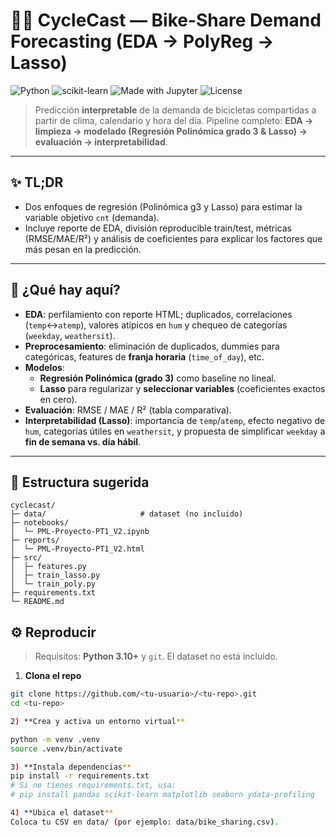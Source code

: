 # 🚴‍♀️ CycleCast — Bike-Share Demand Forecasting (EDA → PolyReg → Lasso)

![Python](https://img.shields.io/badge/Python-3.10+-blue.svg)
![scikit-learn](https://img.shields.io/badge/scikit--learn-1.x-orange)
![Made with Jupyter](https://img.shields.io/badge/Made%20with-Jupyter-9cf)
![License](https://img.shields.io/badge/License-MIT-green)

> Predicción **interpretable** de la demanda de bicicletas compartidas a partir de clima, calendario y hora del día. Pipeline completo: **EDA → limpieza → modelado (Regresión Polinómica grado 3 & Lasso) → evaluación → interpretabilidad**.

---

## ✨ TL;DR
- Dos enfoques de regresión (Polinómica g3 y Lasso) para estimar la variable objetivo `cnt` (demanda).  
- Incluye reporte de EDA, división reproducible train/test, métricas (RMSE/MAE/R²) y análisis de coeficientes para explicar los factores que más pesan en la predicción.

---

## 🧠 ¿Qué hay aquí?
- **EDA**: perfilamiento con reporte HTML; duplicados, correlaciones (`temp`↔`atemp`), valores atípicos en `hum` y chequeo de categorías (`weekday`, `weathersit`).  
- **Preprocesamiento**: eliminación de duplicados, dummies para categóricas, features de **franja horaria** (`time_of_day`), etc.
- **Modelos**: 
  - **Regresión Polinómica (grado 3)** como baseline no lineal.
  - **Lasso** para regularizar y **seleccionar variables** (coeficientes exactos en cero).
- **Evaluación**: RMSE / MAE / R² (tabla comparativa).
- **Interpretabilidad (Lasso)**: importancia de `temp`/`atemp`, efecto negativo de `hum`, categorías útiles en `weathersit`, y propuesta de simplificar `weekday` a **fin de semana vs. día hábil**.

---

## 📂 Estructura sugerida

```text
cyclecast/
├─ data/                     # dataset (no incluido)
├─ notebooks/
│  └─ PML-Proyecto-PT1_V2.ipynb
├─ reports/
│  └─ PML-Proyecto-PT1_V2.html
├─ src/
│  ├─ features.py
│  ├─ train_lasso.py
│  └─ train_poly.py
├─ requirements.txt
└─ README.md
````
## ⚙️ Reproducir

> Requisitos: **Python 3.10+** y `git`. El dataset no está incluido.

1) **Clona el repo**
```bash
git clone https://github.com/<tu-usuario>/<tu-repo>.git
cd <tu-repo>

2) **Crea y activa un entorno virtual**

python -m venv .venv
source .venv/bin/activate

3) **Instala dependencias**
pip install -r requirements.txt
# Si no tienes requirements.txt, usa:
# pip install pandas scikit-learn matplotlib seaborn ydata-profiling

4) **Ubica el dataset**
Coloca tu CSV en data/ (por ejemplo: data/bike_sharing.csv).
